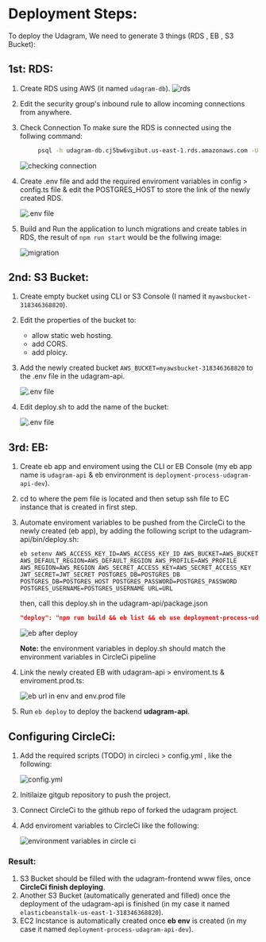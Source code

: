 # Deployment Steps:

To deploy the Udagram, We need to generate 3 things (RDS , EB , S3 Bucket):

## 1st: RDS:

1. Create RDS using AWS (it named `udagram-db`).
   ![rds](/assets/screenshot/RDS_database.png)
2. Edit the security group's inbound rule to allow incoming connections from anywhere.
3. Check Connection To make sure the RDS is connected using the follwing command:

   ```bash
        psql -h udagram-db.cj5bw6vgibut.us-east-1.rds.amazonaws.com -U Ali postgres
   ```
   ![checking connection](/assets/screenshot/checking_connection_after_deploying.png)

4. Create .env file and add the required enviroment variables in config > config.ts file & edit the POSTGRES_HOST to store the link of the newly created RDS.

   ![.env file](/assets/screenshot/environment_variable.png ".env")

5. Build and Run the application to lunch migrations and create tables in RDS, the result of ` npm run start ` would be the follwing image:

   ![migration](/assets/screenshot/udagram-api_migration.png)

## 2nd: S3 Bucket:

1. Create empty bucket using CLI or S3 Console (I named it `myawsbucket-318346368820`).
2. Edit the properties of the bucket to:
   - allow static web hosting.
   - add CORS.
   - add ploicy.
3. Add the newly created bucket `AWS_BUCKET=myawsbucket-318346368820` to the .env file in the udagram-api.

   ![.env file](/assets/screenshot/environment_variable.png ".env")

4. Edit deploy.sh to add the name of the bucket:

   ![.env file](/assets/screenshot/udagram-frontend_deploy_sh.png ".env")

## 3rd: EB:

1. Create eb app and enviroment using the CLI or EB Console (my eb app name is `udagram-api` & eb environment is `deployment-process-udagram-api-dev`).
2. cd to where the pem file is located and then setup ssh file to EC instance that is created in first step.
3. Automate enviroment variables to be pushed from the CircleCi to the newly created (eb app), by adding the following script to the udagram-api/bin/deploy.sh:

   `eb setenv AWS_ACCESS_KEY_ID=AWS_ACCESS_KEY_ID AWS_BUCKET=AWS_BUCKET AWS_DEFAULT_REGION=AWS_DEFAULT_REGION AWS_PROFILE=AWS_PROFILE AWS_REGION=AWS_REGION AWS_SECRET_ACCESS_KEY=AWS_SECRET_ACCESS_KEY JWT_SECRET=JWT_SECRET POSTGRES_DB=POSTGRES_DB POSTGRES_DB=POSTGRES_HOST POSTGRES_PASSWORD=POSTGRES_PASSWORD POSTGRES_USERNAME=POSTGRES_USERNAME URL=URL`

   then, call this deploy.sh in the udagram-api/package.json

   ```json
   "deploy": "npm run build && eb list && eb use deployment-process-udagram-api-dev && chmod +x bin/deploy.sh && eb deploy"
   ```

   ![eb after deploy](/assets/screenshot/udagram-api_deploy.png)

   **Note:** the environment variables in deploy.sh should match the environment variables in CircleCi pipeline

4. Link the newly created EB with udagram-api > enviroment.ts & enviroment.prod.ts:

   ![ eb url in env and env.prod file](/assets/screenshot/environment_prod.png "eb url in env and env.prod file")

5. Run `eb deploy` to deploy the backend **udagram-api**.

## Configuring CircleCi:

1. Add the required scripts (TODO) in circleci > config.yml , like the following:

   ![config.yml](/assets/screenshot/confic_yaml.png "config.yml")

2. Initilaize gitgub repository to push the project.
3. Connect CircleCi to the github repo of forked the udagram project.
4. Add enviroment variables to CircleCi like the following:

   ![environment variables in circle ci](/assets/screenshot/pipline_environment_var.png "environment variables in circle ci")

### Result:

1. S3 Bucket should be filled with the udagram-frontend www files, once **CircleCi finish deploying**.
2. Another S3 Bucket (automatically generated and filled) once the deployment of the udagram-api is finished (in my case it named `elasticbeanstalk-us-east-1-318346368820`).
3. EC2 Incstance is automatically created once **eb env** is created (in my case it named `deployment-process-udagram-api-dev`).
